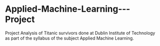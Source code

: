 # Applied-Machine-Learning---Project
Project Analysis of Titanic survivors done at Dublin Institute of Technology as part of the syllabus of the subject Applied Machine Learning.
